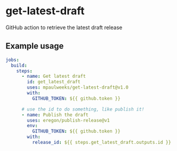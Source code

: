 # get-latest-draft

GitHub action to retrieve the latest draft release

## Example usage

```yaml
jobs:
  build:
    steps:
      - name: Get latest draft
        id: get_latest_draft
        uses: mpaulweeks/get-latest-draft@v1.0
        with:
          GITHUB_TOKEN: ${{ github.token }}

      # use the id to do something, like publish it!
      - name: Publish the draft
        uses: eregon/publish-release@v1
        env:
          GITHUB_TOKEN: ${{ github.token }}
        with:
          release_id: ${{ steps.get_latest_draft.outputs.id }}
```
